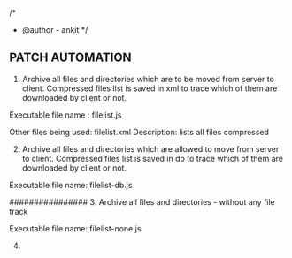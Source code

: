 /*
* @author - ankit
*/

PATCH AUTOMATION
----------------


1. Archive all files and directories which are to be moved from server to client. Compressed files list is saved in xml to trace which of them are downloaded by client or not.

Executable file name : filelist.js

Other files being used: filelist.xml
Description: lists all files compressed

2. Archive all files and directories which are allowed to move from server to client. Compressed files list is saved in db to trace which of them are downloaded by client or not.

Executable file name: filelist-db.js


################
3. Archive all files and directories - without any file track

Executable file name: filelist-none.js


4. 

